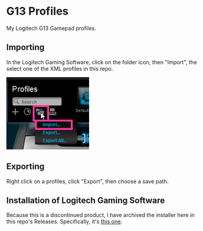 # G13 Profiles

My Logitech G13 Gamepad profiles.

## Importing

In the Logitech Gaming Software, click on the folder icon, then "Import", the select one of the XML profiles in this repo.

![import](images/how-to-import.png)

## Exporting

Right click on a profiles, click "Export", then choose a save path.

## Installation of Logitech Gaming Software

Because this is a discontinued product, I have archived the installer here in this repo's Releases.
Specifically, it's [this
one](https://github.com/t-mart/g13-profiles/releases/tag/logitech-gaming-software).
